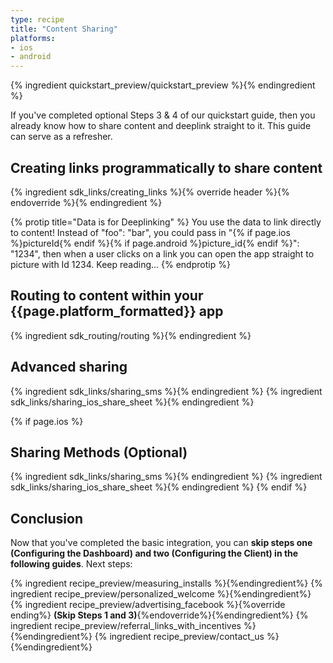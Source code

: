 ```yaml
---
type: recipe
title: "Content Sharing"
platforms:
- ios
- android
---
```


{% ingredient quickstart_preview/quickstart_preview %}{% endingredient %}

If you've completed optional Steps 3 & 4 of our quickstart guide, then you already know how to share content and deeplink straight to it. This guide can serve as a refresher.

## Creating links programmatically to share content

{% ingredient sdk_links/creating_links %}{% override header %}{% endoverride %}{% endingredient %}

{% protip title="Data is for Deeplinking" %}
You use the data to link directly to content! Instead of "foo": "bar", you could pass in "{% if page.ios %}pictureId{% endif %}{% if page.android %}picture_id{% endif %}": "1234", then when a user clicks on a link you can open the app straight to picture with Id 1234. Keep reading...
{% endprotip %}

## Routing to content within your {{page.platform_formatted}} app

{% ingredient sdk_routing/routing %}{% endingredient %}

## Advanced sharing

{% ingredient sdk_links/sharing_sms %}{% endingredient %}
{% ingredient sdk_links/sharing_ios_share_sheet %}{% endingredient %}



{% if page.ios %}
## Sharing Methods (Optional)

{% ingredient sdk_links/sharing_sms %}{% endingredient %}
{% ingredient sdk_links/sharing_ios_share_sheet %}{% endingredient %}
{% endif %}


## Conclusion

Now that you've completed the basic integration, you can **skip steps one (Configuring the Dashboard) and two (Configuring the Client) in the following guides**. Next steps:

{% ingredient recipe_preview/measuring_installs %}{%endingredient%}
{% ingredient recipe_preview/personalized_welcome %}{%endingredient%}
{% ingredient recipe_preview/advertising_facebook %}{%override ending%} **(Skip Steps 1 and 3)**{%endoverride%}{%endingredient%}
{% ingredient recipe_preview/referral_links_with_incentives %}{%endingredient%}
{% ingredient recipe_preview/contact_us %}{%endingredient%}

